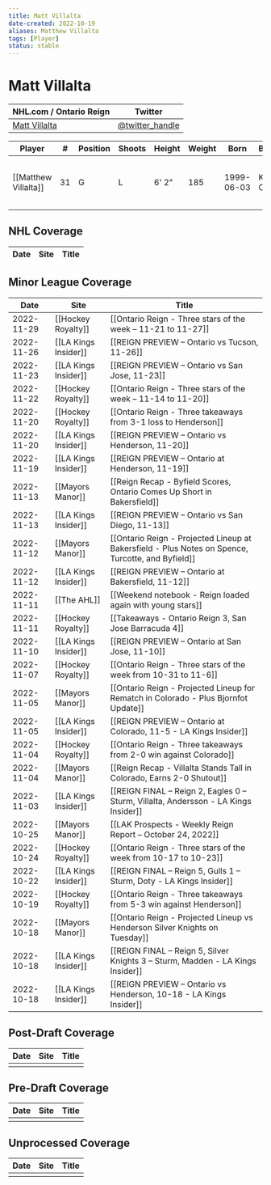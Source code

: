 ```yaml
---
title: Matt Villalta
date-created: 2022-10-19
aliases: Matthew Villalta
tags: [Player]
status: stable
---
```


# Matt Villalta

| NHL.com / Ontario Reign | Twitter                                 |
| ----------------------- | --------------------------------------- |
| [Matt Villalta]()           | [@twitter_handle](https://twitter.com/) | 

| Player | \#  | Position | Shoots | Height | Weight | Born | Birthplace | Draft |
| ------ | --- | -------- | ------ | ------ | ------ | ---- | ---------- | ----- |
| [[Matthew Villalta]] | 31  | G        | L       | 6' 2" | 185 | 1999-06-03 | Kingston, ON, CAN         | LAK 3rd RD, 2017 (72nd)  |



## NHL  Coverage
| Date | Site | Title |
| ---- | ---- | ----- |



## Minor League Coverage
| Date       | Site                 | Title                                                                                             |
| ---------- | -------------------- | ------------------------------------------------------------------------------------------------- |
| 2022-11-29 | [[Hockey Royalty]]   | [[Ontario Reign - Three stars of the week – 11-21 to 11-27]]                                      |
| 2022-11-26 | [[LA Kings Insider]] | [[REIGN PREVIEW – Ontario vs Tucson, 11-26]]                                                      |
| 2022-11-23 | [[LA Kings Insider]] | [[REIGN PREVIEW – Ontario vs San Jose, 11-23]]                                                    |
| 2022-11-22 | [[Hockey Royalty]]   | [[Ontario Reign - Three stars of the week – 11-14 to 11-20]]                                      |
| 2022-11-20 | [[Hockey Royalty]]   | [[Ontario Reign - Three takeaways from 3-1 loss to Henderson]]                                    |
| 2022-11-20 | [[LA Kings Insider]] | [[REIGN PREVIEW – Ontario vs Henderson, 11-20]]                                                   |
| 2022-11-19 | [[LA Kings Insider]] | [[REIGN PREVIEW – Ontario at Henderson, 11-19]]                                                   |
| 2022-11-13 | [[Mayors Manor]]     | [[Reign Recap - Byfield Scores, Ontario Comes Up Short in Bakersfield]]                           |
| 2022-11-13 | [[LA Kings Insider]] | [[REIGN PREVIEW – Ontario vs San Diego, 11-13]]                                                   |
| 2022-11-12 | [[Mayors Manor]]     | [[Ontario Reign - Projected Lineup at Bakersfield - Plus Notes on Spence, Turcotte, and Byfield]] |
| 2022-11-12 | [[LA Kings Insider]] | [[REIGN PREVIEW – Ontario at Bakersfield, 11-12]]                                                 |
| 2022-11-11 | [[The AHL]]          | [[Weekend notebook - Reign loaded again with young stars]]                                        |
| 2022-11-11 | [[Hockey Royalty]]   | [[Takeaways - Ontario Reign 3, San Jose Barracuda 4]]                                             |
| 2022-11-10 | [[LA Kings Insider]] | [[REIGN PREVIEW – Ontario at San Jose, 11-10]]                                                    |
| 2022-11-07 | [[Hockey Royalty]]   | [[Ontario Reign - Three stars of the week from 10-31 to 11-6]]                                    |
| 2022-11-05 | [[Mayors Manor]]     | [[Ontario Reign - Projected Lineup for Rematch in Colorado - Plus Bjornfot Update]]               |
| 2022-11-05 | [[LA Kings Insider]] | [[REIGN PREVIEW – Ontario at Colorado, 11-5 - LA Kings Insider]]                                  |
| 2022-11-04 | [[Hockey Royalty]]   | [[Ontario Reign - Three takeaways from 2-0 win against Colorado]]                                 |
| 2022-11-04 | [[Mayors Manor]]     | [[Reign Recap - Villalta Stands Tall in Colorado, Earns 2-0 Shutout]]                             |
| 2022-11-03 | [[LA Kings Insider]] | [[REIGN FINAL – Reign 2, Eagles 0 – Sturm, Villalta, Andersson - LA Kings Insider]]               |
| 2022-10-25 | [[Mayors Manor]]     | [[LAK Prospects - Weekly Reign Report – October 24, 2022]]                                        |
| 2022-10-24 | [[Hockey Royalty]]   | [[Ontario Reign - Three stars of the week from 10-17 to 10-23]]                                   |
| 2022-10-22 | [[LA Kings Insider]] | [[REIGN FINAL – Reign 5, Gulls 1 – Sturm, Doty - LA Kings Insider]]                               |
| 2022-10-19 | [[Hockey Royalty]]   | [[Ontario Reign - Three takeaways from 5-3 win against Henderson]]                                |
| 2022-10-18 | [[Mayors Manor]]     | [[Ontario Reign - Projected Lineup vs Henderson Silver Knights on Tuesday]]                       |
| 2022-10-18 | [[LA Kings Insider]] | [[REIGN FINAL – Reign 5, Silver Knights 3 – Sturm, Madden - LA Kings Insider]]                    |
| 2022-10-18 | [[LA Kings Insider]] | [[REIGN PREVIEW – Ontario vs Henderson, 10-18 - LA Kings Insider]]                  |



## Post-Draft Coverage
| Date | Site | Title |
| ---- | ---- | ----- |
|      |      |       |



## Pre-Draft Coverage
| Date | Site | Title |
| ---- | ---- | ----- |
|      |      |       |


## Unprocessed Coverage
| Date | Site | Title |
| ---- | ---- | ----- |
|      |      |       |
